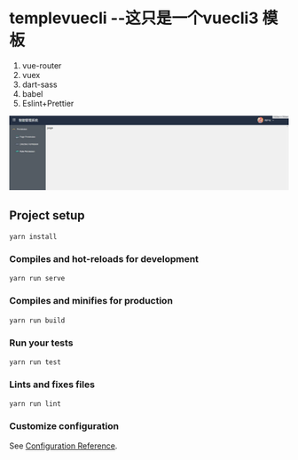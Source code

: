 # templevuecli   --这只是一个vuecli3 模板


<!-- 已安装插件 -->
1. vue-router
2. vuex
3. dart-sass
4. babel
5. Eslint+Prettier


![图片](./READMD/1.png)
## Project setup
```
yarn install
```

### Compiles and hot-reloads for development
```
yarn run serve
```

### Compiles and minifies for production
```
yarn run build
```

### Run your tests
```
yarn run test
```

### Lints and fixes files
```
yarn run lint
```

### Customize configuration
See [Configuration Reference](https://cli.vuejs.org/config/).
